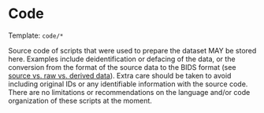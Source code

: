 # Code

Template: `code/*`

Source code of scripts that were used to prepare the dataset MAY be stored here.
Examples include deidentification or defacing of the data, or
the conversion from the format of the source data to the BIDS format
(see [source vs. raw vs. derived data](../common-principles.md#source-vs-raw-vs-derived-data)).
Extra care should be taken to avoid including original IDs or
any identifiable information with the source code.
There are no limitations or recommendations on the language and/or
code organization of these scripts at the moment.
